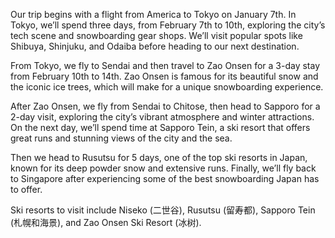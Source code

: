Our trip begins with a flight from America to Tokyo on January 7th.
In Tokyo, we’ll spend three days, from February 7th to 10th, exploring
the city’s tech scene and snowboarding gear shops. We’ll visit popular
spots like Shibuya, Shinjuku, and Odaiba before heading to our next
destination.

From Tokyo, we fly to Sendai and then travel to Zao Onsen for a 3-day
stay from February 10th to 14th. Zao Onsen is famous for its beautiful
snow and the iconic ice trees, which will make for a unique snowboarding
experience.

After Zao Onsen, we fly from Sendai to Chitose, then head to Sapporo for
a 2-day visit, exploring the city’s vibrant atmosphere and winter
attractions. On the next day, we’ll spend time at Sapporo Tein, a ski
resort that offers great runs and stunning views of the city and the sea.

Then we head to Rusutsu for 5 days, one of the top ski resorts in Japan,
known for its deep powder snow and extensive runs. Finally, we’ll fly
back to Singapore after experiencing some of the best snowboarding Japan
has to offer.

Ski resorts to visit include Niseko (二世谷), Rusutsu (留寿都), Sapporo Tein
(札幌和海景), and Zao Onsen Ski Resort (冰树).